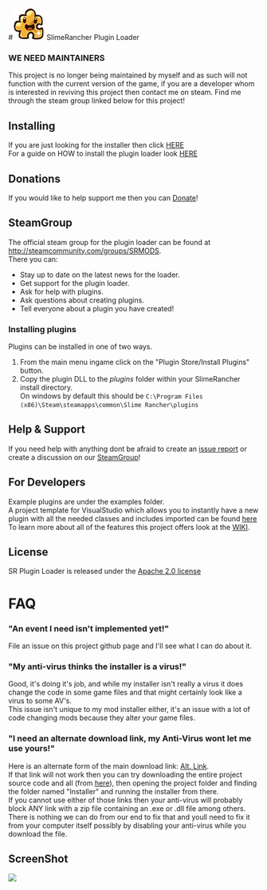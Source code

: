 #<img src="https://github.com/dsisco11/SR_Plugin_Loader/raw/master/SR_Plugin_Loader/SR_PluginLoader/Resources/puzzle_slime_outlined_64.png" /> SlimeRancher Plugin Loader

### WE NEED MAINTAINERS
This project is no longer being maintained by myself and as such will not function with the current version of the game, if you are a developer whom is interested in reviving this project then contact me on steam. Find me through the steam group linked below for this project!



## Installing
If you are just looking for the installer then click <a href="https://github.com/dsisco11/SR_Plugin_Loader/raw/master/Installer.zip">HERE</a>  
For a guide on HOW to install the plugin loader look <a href="https://github.com/dsisco11/SR_Plugin_Loader/wiki/Installation">HERE</a>

## Donations  
If you would like to help support me then you can <a href="https://www.paypal.com/cgi-bin/webscr?cmd=_s-xclick&hosted_button_id=DYGPA5XA4MWC2">Donate</a>!

## SteamGroup  
The official steam group for the plugin loader can be found at 
<a href="http://steamcommunity.com/groups/SRMODS">http://steamcommunity.com/groups/SRMODS</a>.  
There you can:  
- Stay up to date on the latest news for the loader.  
- Get support for the plugin loader.  
- Ask for help with plugins.  
- Ask questions about creating plugins.  
- Tell everyone about a plugin you have created!  

### Installing plugins
Plugins can be installed in one of two ways.  
1) From the main menu ingame click on the "Plugin Store/Install Plugins" button.  
2) Copy the plugin DLL to the _plugins_ folder within your SlimeRancher install directory.  
On windows by default this should be `C:\Program Files (x86)\Steam\steamapps\common\Slime Rancher\plugins`

## Help & Support  
If you need help with anything dont be afraid to create an <a href="https://github.com/dsisco11/SR_Plugin_Loader/issues">issue report</a> or create a discussion on our <a href="http://steamcommunity.com/groups/SRMODS">SteamGroup</a>!

## For Developers  
Example plugins are under the examples folder.  
A project template for VisualStudio which allows you to instantly have a new plugin with all the needed classes and includes imported can be found [here](https://github.com/dsisco11/SR_Plugin_Loader/raw/master/SR_Plugin_Template.vsix)  
To learn more about all of the features this project offers look at the <a href="https://github.com/dsisco11/SR_Plugin_Loader/wiki">WIKI</a>.
  
## License
SR Plugin Loader is released under the <a href="https://tldrlegal.com/license/apache-license-2.0-(apache-2.0)">Apache 2.0 license</a>

# FAQ
### "An event I need isn't implemented yet!"
File an issue on this project github page and I'll see what I can do about it.
  
### "My anti-virus thinks the installer is a virus!"  
Good, it's doing it's job, and while my installer isn't really a virus it does change the code in some game files and that might certainly look like a virus to some AV's.  
This issue isn't unique to my mod installer either, it's an issue with a lot of code changing mods because they alter your game files. 

### "I need an alternate download link, my Anti-Virus wont let me use yours!"  
Here is an alternate form of the main download link: <a href="https://raw.github.com/dsisco11/SR_Plugin_Loader/master/Installer.zip">Alt. Link</a>.  
If that link will not work then you can try downloading the entire project source code and all (from <a href="https://github.com/dsisco11/SR_Plugin_Loader/archive/master.zip">here</a>), then opening the project folder and finding the folder named "Installer" and running the installer from there.  
If you cannot use either of those links then your anti-virus will probably block ANY link with a zip file containing an .exe or .dll file among others. There is nothing we can do from our end to fix that and youll need to fix it from your computer itself possibly by disabling your anti-virus while you download the file.


## ScreenShot
<img src="http://i.imgur.com/FiFw21L.jpg" />
